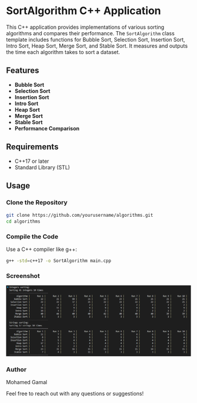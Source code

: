 # SortAlgorithm C++ Application

This C++ application provides implementations of various sorting algorithms and compares their performance. The `SortAlgorithm` class template includes functions for Bubble Sort, Selection Sort, Insertion Sort, Intro Sort, Heap Sort, Merge Sort, and Stable Sort. It measures and outputs the time each algorithm takes to sort a dataset.

## Features

- **Bubble Sort**
- **Selection Sort**
- **Insertion Sort**
- **Intro Sort**
- **Heap Sort**
- **Merge Sort**
- **Stable Sort**
- **Performance Comparison**

## Requirements

- C++17 or later
- Standard Library (STL)

## Usage

### Clone the Repository

```sh
git clone https://github.com/yourusername/algorithms.git
cd algorithms
```
### Compile the Code
Use a C++ compiler like g++:

```sh
g++ -std=c++17 -o SortAlgorithm main.cpp
```

### Screenshot

![Screenshot of sorting algorithm](https://github.com/mohamed-ghayyad/algorithms/blob/main/sorting_algorithms.PNG?raw=true)

### Author
Mohamed Gamal

Feel free to reach out with any questions or suggestions!
